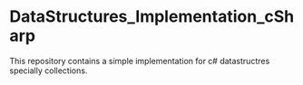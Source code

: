 # DataStructures_Implementation_cSharp
This repository contains a simple implementation for c# datastructres specially collections.
